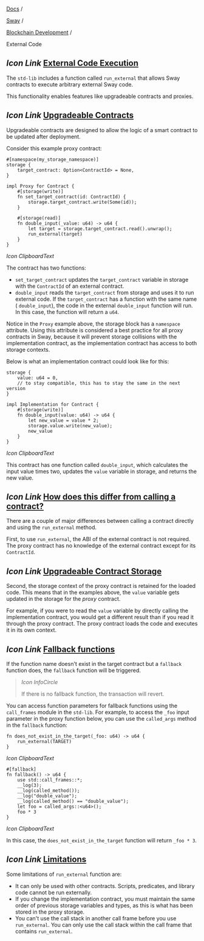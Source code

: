 [Docs](https://docs.fuel.network/) /

[Sway](https://docs.fuel.network/docs/sway/) /

[Blockchain Development](https://docs.fuel.network/docs/sway/blockchain-development/) /

External Code

## _Icon Link_ [External Code Execution](https://docs.fuel.network/docs/sway/blockchain-development/external_code/\#external-code-execution)

The `std-lib` includes a function called `run_external` that allows Sway contracts to execute arbitrary external Sway code.

This functionality enables features like upgradeable contracts and
proxies.

## _Icon Link_ [Upgradeable Contracts](https://docs.fuel.network/docs/sway/blockchain-development/external_code/\#upgradeable-contracts)

Upgradeable contracts are designed to allow the logic of a smart contract to be updated after deployment.

Consider this example proxy contract:

```fuel_Box fuel_Box-idXKMmm-css
#[namespace(my_storage_namespace)]
storage {
    target_contract: Option<ContractId> = None,
}

impl Proxy for Contract {
    #[storage(write)]
    fn set_target_contract(id: ContractId) {
        storage.target_contract.write(Some(id));
    }

    #[storage(read)]
    fn double_input(_value: u64) -> u64 {
        let target = storage.target_contract.read().unwrap();
        run_external(target)
    }
}
```

_Icon ClipboardText_

The contract has two functions:

- `set_target_contract` updates the `target_contract` variable in storage with the `ContractId` of an external contract.
- `double_input` reads the `target_contract` from storage and uses it to run external code. If the `target_contract` has a function with the same name ( `double_input`), the code in the external `double_input` function will run.
In this case, the function will return a `u64`.

Notice in the `Proxy` example above, the storage block has a `namespace` attribute. Using this attribute is considered a best practice for all proxy contracts in Sway, because it will prevent storage collisions with the implementation contract, as the implementation contract has access to both storage contexts.

Below is what an implementation contract could look like for this:

```fuel_Box fuel_Box-idXKMmm-css
storage {
    value: u64 = 0,
    // to stay compatible, this has to stay the same in the next version
}

impl Implementation for Contract {
    #[storage(write)]
    fn double_input(value: u64) -> u64 {
        let new_value = value * 2;
        storage.value.write(new_value);
        new_value
    }
}
```

_Icon ClipboardText_

This contract has one function called `double_input`, which calculates the input value times two, updates the `value` variable in storage, and returns the new value.

## _Icon Link_ [How does this differ from calling a contract?](https://docs.fuel.network/docs/sway/blockchain-development/external_code/\#how-does-this-differ-from-calling-a-contract)

There are a couple of major differences between calling a contract directly and using the `run_external` method.

First, to use `run_external`, the ABI of the external contract is not required. The proxy contract has no knowledge of the external contract except for its `ContractId`.

## _Icon Link_ [Upgradeable Contract Storage](https://docs.fuel.network/docs/sway/blockchain-development/external_code/\#upgradeable-contract-storage)

Second, the storage context of the proxy contract is retained for the loaded code.
This means that in the examples above, the `value` variable gets updated in the storage for the _proxy_ contract.

For example, if you were to read the `value` variable by directly calling the implementation contract, you would get a different result than if you read it through the proxy contract.
The proxy contract loads the code and executes it in its own context.

## _Icon Link_ [Fallback functions](https://docs.fuel.network/docs/sway/blockchain-development/external_code/\#fallback-functions)

If the function name doesn't exist in the target contract but a `fallback` function does, the `fallback` function will be triggered.

> _Icon InfoCircle_
>
> If there is no fallback function, the transaction will revert.

You can access function parameters for fallback functions using the `call_frames` module in the `std-lib`.
For example, to access the `_foo` input parameter in the proxy function below, you can use the `called_args` method in the `fallback` function:

```fuel_Box fuel_Box-idXKMmm-css
fn does_not_exist_in_the_target(_foo: u64) -> u64 {
    run_external(TARGET)
}
```

_Icon ClipboardText_

```fuel_Box fuel_Box-idXKMmm-css
#[fallback]
fn fallback() -> u64 {
    use std::call_frames::*;
    __log(3);
    __log(called_method());
    __log("double_value");
    __log(called_method() == "double_value");
    let foo = called_args::<u64>();
    foo * 3
}
```

_Icon ClipboardText_

In this case, the `does_not_exist_in_the_target` function will return `_foo * 3`.

## _Icon Link_ [Limitations](https://docs.fuel.network/docs/sway/blockchain-development/external_code/\#limitations)

Some limitations of `run_external` function are:

- It can only be used with other contracts. Scripts, predicates, and library code cannot be run externally.
- If you change the implementation contract, you must maintain the same order of previous storage variables and types, as this is what has been stored in the proxy storage.
- You can't use the call stack in another call frame before you use `run_external`. You can only use the call stack within the call frame that contains `run_external`.